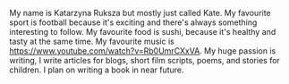 My name is Katarzyna Ruksza but mostly just called Kate. 
My favourite sport is football because it's exciting and there's always something interesting to follow.
My favourite food is sushi, because it's healthy and tasty at the same time. 
My favourite music is https://www.youtube.com/watch?v=Rb0UmrCXxVA. 
My huge passion is writing, I write articles for blogs, short film scripts, poems, and stories for children. I plan on writing a book in near future. 
